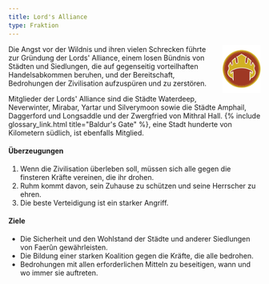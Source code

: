 ```yaml
---
title: Lord's Alliance
type: Fraktion
---
```


<img
  src='/img/factions/lords.png'
  style='width:15%;
         float:right;
         margin-left: 1rem;
         margin-bottom: 1rem;'/>

Die Angst vor der Wildnis und ihren vielen Schrecken führte zur Gründung der Lords' Alliance, einem losen Bündnis von Städten und Siedlungen, die auf gegenseitig vorteilhaften Handelsabkommen beruhen, und der Bereitschaft, Bedrohungen der Zivilisation aufzuspüren und zu zerstören.

Mitglieder der Lords' Alliance sind die Städte Waterdeep, Neverwinter, Mirabar, Yartar und Silverymoon sowie die Städte Amphail, Daggerford und Longsaddle und der Zwergfried von Mithral Hall. {% include glossary_link.html title="Baldur's Gate" %}, eine Stadt hunderte von Kilometern südlich, ist ebenfalls Mitglied.

#### Überzeugungen

1. Wenn die Zivilisation überleben soll, müssen sich alle gegen die finsteren Kräfte vereinen, die ihr drohen.
2. Ruhm kommt davon, sein Zuhause zu schützen und seine Herrscher zu ehren.
3. Die beste Verteidigung ist ein starker Angriff.

#### Ziele

- Die Sicherheit und den Wohlstand der Städte und anderer Siedlungen von Faerûn gewährleisten.
- Die Bildung einer starken Koalition gegen die Kräfte, die alle bedrohen.
- Bedrohungen mit allen erforderlichen Mitteln zu beseitigen, wann und wo immer sie auftreten.
